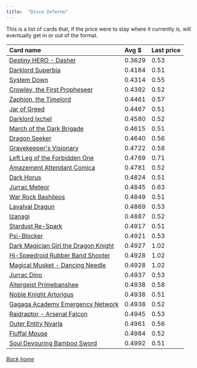 ```yaml
---
title:  "Disco Inferno"
---
```


This is a list of cards that, if the price were to stay where it currently is, will eventually get in or out of the format.

| Card name | Avg $ | Last price |
| :-- | :-- | :-- |
[Destiny HERO - Dasher](https://db.ygoprodeck.com/card/?search=Destiny%20HERO%20-%20Dasher) | 0.3629 | 0.53 |
[Darklord Superbia](https://db.ygoprodeck.com/card/?search=Darklord%20Superbia) | 0.4184 | 0.51 |
[System Down](https://db.ygoprodeck.com/card/?search=System%20Down) | 0.4314 | 0.55 |
[Crowley, the First Propheseer](https://db.ygoprodeck.com/card/?search=Crowley,%20the%20First%20Propheseer) | 0.4392 | 0.52 |
[Zaphion, the Timelord](https://db.ygoprodeck.com/card/?search=Zaphion,%20the%20Timelord) | 0.4461 | 0.57 |
[Jar of Greed](https://db.ygoprodeck.com/card/?search=Jar%20of%20Greed) | 0.4467 | 0.51 |
[Darklord Ixchel](https://db.ygoprodeck.com/card/?search=Darklord%20Ixchel) | 0.4580 | 0.52 |
[March of the Dark Brigade](https://db.ygoprodeck.com/card/?search=March%20of%20the%20Dark%20Brigade) | 0.4615 | 0.51 |
[Dragon Seeker](https://db.ygoprodeck.com/card/?search=Dragon%20Seeker) | 0.4640 | 0.56 |
[Gravekeeper's Visionary](https://db.ygoprodeck.com/card/?search=Gravekeeper's%20Visionary) | 0.4722 | 0.58 |
[Left Leg of the Forbidden One](https://db.ygoprodeck.com/card/?search=Left%20Leg%20of%20the%20Forbidden%20One) | 0.4769 | 0.71 |
[Amazement Attendant Comica](https://db.ygoprodeck.com/card/?search=Amazement%20Attendant%20Comica) | 0.4781 | 0.52 |
[Dark Horus](https://db.ygoprodeck.com/card/?search=Dark%20Horus) | 0.4824 | 0.51 |
[Jurrac Meteor](https://db.ygoprodeck.com/card/?search=Jurrac%20Meteor) | 0.4845 | 0.63 |
[War Rock Bashileos](https://db.ygoprodeck.com/card/?search=War%20Rock%20Bashileos) | 0.4849 | 0.51 |
[Lavalval Dragun](https://db.ygoprodeck.com/card/?search=Lavalval%20Dragun) | 0.4869 | 0.53 |
[Izanagi](https://db.ygoprodeck.com/card/?search=Izanagi) | 0.4887 | 0.52 |
[Stardust Re-Spark](https://db.ygoprodeck.com/card/?search=Stardust%20Re-Spark) | 0.4917 | 0.51 |
[Psi-Blocker](https://db.ygoprodeck.com/card/?search=Psi-Blocker) | 0.4921 | 0.53 |
[Dark Magician Girl the Dragon Knight](https://db.ygoprodeck.com/card/?search=Dark%20Magician%20Girl%20the%20Dragon%20Knight) | 0.4927 | 1.02 |
[Hi-Speedroid Rubber Band Shooter](https://db.ygoprodeck.com/card/?search=Hi-Speedroid%20Rubber%20Band%20Shooter) | 0.4928 | 1.02 |
[Magical Musket - Dancing Needle](https://db.ygoprodeck.com/card/?search=Magical%20Musket%20-%20Dancing%20Needle) | 0.4928 | 1.02 |
[Jurrac Dino](https://db.ygoprodeck.com/card/?search=Jurrac%20Dino) | 0.4937 | 0.53 |
[Altergeist Primebanshee](https://db.ygoprodeck.com/card/?search=Altergeist%20Primebanshee) | 0.4938 | 0.58 |
[Noble Knight Artorigus](https://db.ygoprodeck.com/card/?search=Noble%20Knight%20Artorigus) | 0.4938 | 0.51 |
[Gagaga Academy Emergency Network](https://db.ygoprodeck.com/card/?search=Gagaga%20Academy%20Emergency%20Network) | 0.4938 | 0.52 |
[Raidraptor - Arsenal Falcon](https://db.ygoprodeck.com/card/?search=Raidraptor%20-%20Arsenal%20Falcon) | 0.4945 | 0.53 |
[Outer Entity Nyarla](https://db.ygoprodeck.com/card/?search=Outer%20Entity%20Nyarla) | 0.4961 | 0.56 |
[Fluffal Mouse](https://db.ygoprodeck.com/card/?search=Fluffal%20Mouse) | 0.4984 | 0.52 |
[Soul Devouring Bamboo Sword](https://db.ygoprodeck.com/card/?search=Soul%20Devouring%20Bamboo%20Sword) | 0.4992 | 0.51 |

###### [Back home](index)